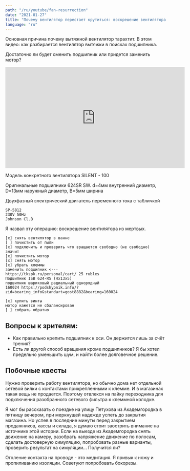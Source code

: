 ```yaml
---
path: "/ru/youtube/fan-resurrection"
date: "2021-01-27"
title: "Почему вентилятор перестает крутиться: воскрешение вентилятора из мертвых. SILENT - 100."
language: "ru"
---
```


Основная причина почему вытяжной вентилятор тарахтит.
В этом видео: как разбирается вентилятор вытяжки в поисках подшипника.

Достаточно ли будет сменить подшипник или придется заменить мотор?

<iframe width="560" height="315" src="https://www.youtube-nocookie.com/embed/mzchTcxH3sg" frameborder="0" allow="accelerometer; autoplay; clipboard-write; encrypted-media; gyroscope; picture-in-picture" allowfullscreen></iframe>

Модель конкретного вентилятора SILENT - 100

Оригинальные подшипники 624SR SW. d=4мм внутренний диаметр, D=13мм наружный диаметр, B=5мм ширина

Двухфазный электрический двигатель переменного тока с табличкой

```
SP-5812
230V 50Hz
Johnson Cl.B
```

Я назвал эту операцию: воскрешение вентилятора из мертвых.



```
[x] снять вентилятор в ванне
[ ] почистить от пыли
[x] подключить и проверить что вращается свободно (не свободно)
значит
[x] почистить мотор
[x] снять мотор
[x] убрать клеммы
заменить подшипник <---
https://tkspk.ru/personal/cart/ 25 rubles
Подшипник ISB 624-RS (4x13x5)
подшипник шариковый радиальный однорядный
160024 https://podshypnik.info/?zid=bearing_info&standart=gost8882&bearing=160024

[x] купить винты
мотор кажется не сбалансирован
[ ] собрать обратно
```


## Вопросы к зрителям:

- Как правильно крепить подшипник к оси. Он держится лишь за счёт трения?
- Есть ли другой способ вращения кроме подшипников? Я бы хотел предельно уменьшить шум, и найти более долговечное решение.


## Побочные квесты

Нужно проверить работу вентилятора, но обычно дома нет отдельной сетевой вилки с контактами прикрепленными к клемме. И в магазинах такая вещь не продается. Поэтому отвлекся на пайку переходника для подключения разобранного сетевого фильтра к клеммной колодке.

Я мог бы рассказать о поездке на улицу Петухова из Академгородка в пятницу вечером, при меркнущей надежде успеть до закрытия магазина. Но успев в последние минуты перед закрытием продажников, кассы и склада, я думаю стоит заострить внимание на источнике этой истории. Если на выезде из Академгородка снять движение на камеру, разобрать напряжение движение по полосам, сделать достоверную симуляцию, попробовать разные варианты, проверить результат на симуляции... Получится ли?

Оголение контакта на проводе - это медитация. Я привык к ножу и пропиливанию изоляции. Советуют попробовать бокорезы.

